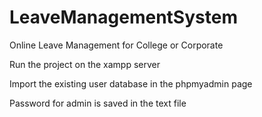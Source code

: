 # LeaveManagementSystem
Online Leave Management for College or Corporate 

Run the project on the xampp server

Import the existing user database in the phpmyadmin page

Password for admin is saved in the text file
